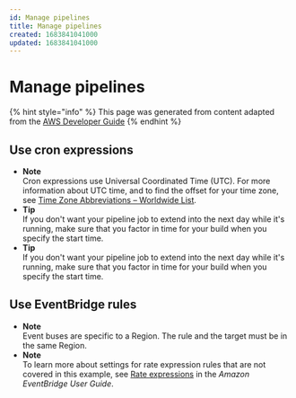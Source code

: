 ```yaml
---
id: Manage pipelines
title: Manage pipelines
created: 1683841041000
updated: 1683841041000
---
```

# Manage pipelines

{% hint style="info" %}
This page was generated from content adapted from the [AWS Developer Guide](https://github.com/awsdocs/ec2-image-builder-user-guide.git)
{% endhint %}

## Use cron expressions

- **Note**  
Cron expressions use Universal Coordinated Time \(UTC\)\. For more information about UTC time, and to find the offset for your time zone, see [Time Zone Abbreviations – Worldwide List](https://www.timeanddate.com/time/zones/)\.
- **Tip**  
If you don't want your pipeline job to extend into the next day while it's running, make sure that you factor in time for your build when you specify the start time\.
- **Tip**  
If you don't want your pipeline job to extend into the next day while it's running, make sure that you factor in time for your build when you specify the start time\.


## Use EventBridge rules

- **Note**  
Event buses are specific to a Region\. The rule and the target must be in the same Region\.
- **Note**  
To learn more about settings for rate expression rules that are not covered in this example, see [Rate expressions](https://docs.aws.amazon.com/eventbridge/latest/userguide/eb-create-rule-schedule.html#eb-rate-expressions) in the *Amazon EventBridge User Guide*\.

